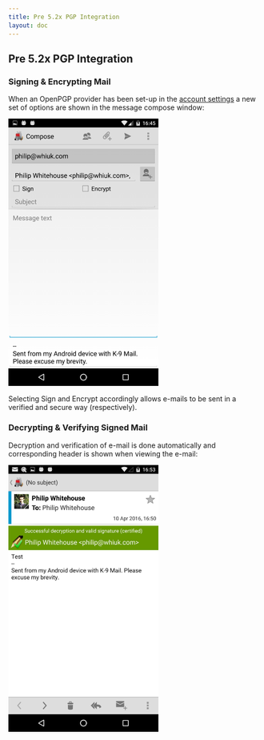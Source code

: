 ```yaml
---
title: Pre 5.2x PGP Integration
layout: doc
---
```


## Pre 5.2x PGP Integration

### Signing & Encrypting Mail

When an OpenPGP provider has been set-up in the [account settings](/documentation/settings/account) a new set of options are shown in the message compose window:

<img src="../../assets/img/documentation/encryption_current_compose_dialog.png" alt="Encrypting email" width="300" />

Selecting Sign and Encrypt accordingly allows e-mails to be sent in a verified and secure way (respectively).

### Decrypting & Verifying Signed Mail

Decryption and verification of e-mail is done automatically and corresponding header is shown when viewing the e-mail:

<img src="../../assets/img/documentation/encryption_current_decryption.png" alt="Viewing encrypted email" width="300" />
